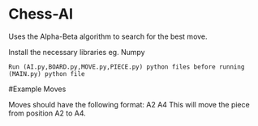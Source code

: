 # Chess-AI

Uses the Alpha-Beta algorithm to search for the best move.


Install the necessary libraries eg. Numpy


```
Run (AI.py,BOARD.py,MOVE.py,PIECE.py) python files before running (MAIN.py) python file
```



#Example Moves

Moves should have the following format:
A2 A4
This will move the piece from position A2 to A4.
